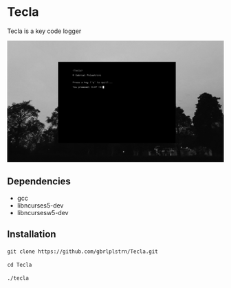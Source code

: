 # Tecla
Tecla is a key code logger

![preview](preview.png)

## Dependencies
- gcc
- libncurses5-dev 
- libncursesw5-dev

## Installation

`git clone https://github.com/gbrlplstrn/Tecla.git`

`cd Tecla`

`./tecla`
